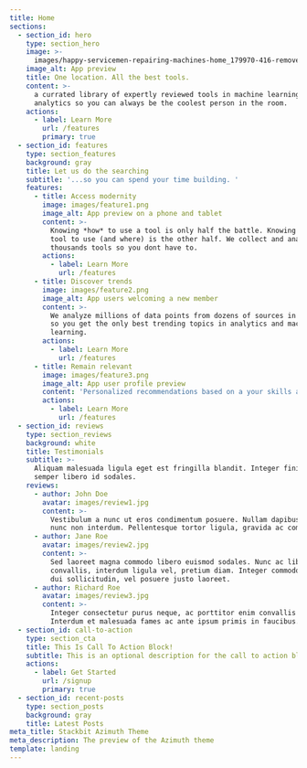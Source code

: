 ```yaml
---
title: Home
sections:
  - section_id: hero
    type: section_hero
    image: >-
      images/happy-servicemen-repairing-machines-home_179970-416-removebg-preview.png
    image_alt: App preview
    title: One location. All the best tools.
    content: >-
      a currated library of expertly reviewed tools in machine learning and
      analytics so you can always be the coolest person in the room. 
    actions:
      - label: Learn More
        url: /features
        primary: true
  - section_id: features
    type: section_features
    background: gray
    title: Let us do the searching
    subtitle: '...so you can spend your time building. '
    features:
      - title: Access modernity
        image: images/feature1.png
        image_alt: App preview on a phone and tablet
        content: >-
          Knowing *how* to use a tool is only half the battle. Knowing *which*
          tool to use (and where) is the other half. We collect and analyze
          thousands tools so you dont have to.   
        actions:
          - label: Learn More
            url: /features
      - title: Discover trends
        image: images/feature2.png
        image_alt: App users welcoming a new member
        content: >-
          We analyze millions of data points from dozens of sources in realtime
          so you get the only best trending topics in analytics and machine
          learning. 
        actions:
          - label: Learn More
            url: /features
      - title: Remain relevant
        image: images/feature3.png
        image_alt: App user profile preview
        content: 'Personalized recommendations based on a your skills and stack. '
        actions:
          - label: Learn More
            url: /features
  - section_id: reviews
    type: section_reviews
    background: white
    title: Testimonials
    subtitle: >-
      Aliquam malesuada ligula eget est fringilla blandit. Integer finibus
      semper libero id sodales. 
    reviews:
      - author: John Doe
        avatar: images/review1.jpg
        content: >-
          Vestibulum a nunc ut eros condimentum posuere. Nullam dapibus quis
          nunc non interdum. Pellentesque tortor ligula, gravida ac commodo eu.
      - author: Jane Roe
        avatar: images/review2.jpg
        content: >-
          Sed laoreet magna commodo libero euismod sodales. Nunc ac libero
          convallis, interdum ligula vel, pretium diam. Integer commodo sem at
          dui sollicitudin, vel posuere justo laoreet.
      - author: Richard Roe
        avatar: images/review3.jpg
        content: >-
          Integer consectetur purus neque, ac porttitor enim convallis vitae.
          Interdum et malesuada fames ac ante ipsum primis in faucibus.
  - section_id: call-to-action
    type: section_cta
    title: This Is Call To Action Block!
    subtitle: This is an optional description for the call to action block.
    actions:
      - label: Get Started
        url: /signup
        primary: true
  - section_id: recent-posts
    type: section_posts
    background: gray
    title: Latest Posts
meta_title: Stackbit Azimuth Theme
meta_description: The preview of the Azimuth theme
template: landing
---
```

